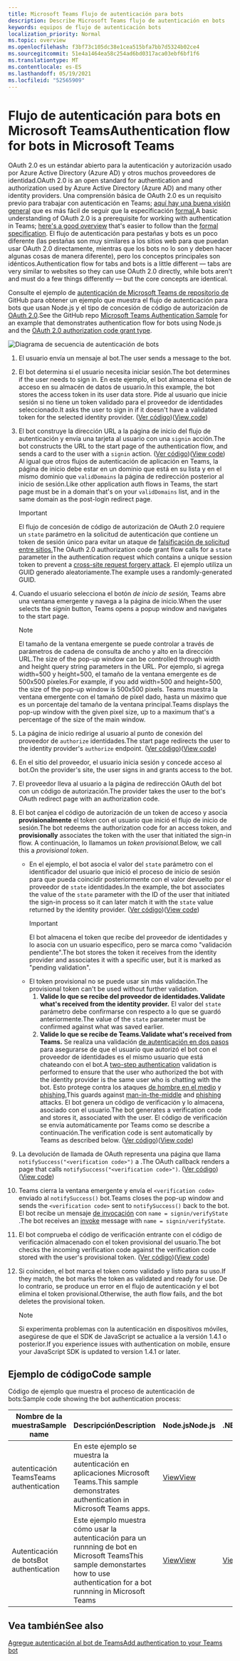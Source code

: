 ```yaml
---
title: Microsoft Teams Flujo de autenticación para bots
description: Describe Microsoft Teams flujo de autenticación en bots
keywords: equipos de flujo de autenticación bots
localization_priority: Normal
ms.topic: overview
ms.openlocfilehash: f3bf73c105dc38e1cea515bfa7bb7d5324b02ce4
ms.sourcegitcommit: 51e4a1464ea58c254ad6bd0317aca03ebf6bf1f6
ms.translationtype: MT
ms.contentlocale: es-ES
ms.lasthandoff: 05/19/2021
ms.locfileid: "52565909"
---
```

# <a name="authentication-flow-for-bots-in-microsoft-teams"></a><span data-ttu-id="8e23a-104">Flujo de autenticación para bots en Microsoft Teams</span><span class="sxs-lookup"><span data-stu-id="8e23a-104">Authentication flow for bots in Microsoft Teams</span></span>

<span data-ttu-id="8e23a-105">OAuth 2.0 es un estándar abierto para la autenticación y autorización usado por Azure Active Directory (Azure AD) y otros muchos proveedores de identidad.</span><span class="sxs-lookup"><span data-stu-id="8e23a-105">OAuth 2.0 is an open standard for authentication and authorization used by Azure Active Directory (Azure AD) and many other identity providers.</span></span> <span data-ttu-id="8e23a-106">Una comprensión básica de OAuth 2.0 es un requisito previo para trabajar con autenticación en Teams; [aquí hay una buena visión general](https://aaronparecki.com/oauth-2-simplified/) que es más fácil de seguir que la especificación [formal.](https://oauth.net/2/)</span><span class="sxs-lookup"><span data-stu-id="8e23a-106">A basic understanding of OAuth 2.0 is a prerequisite for working with authentication in Teams; [here's a good overview](https://aaronparecki.com/oauth-2-simplified/) that's easier to follow than the [formal specification](https://oauth.net/2/).</span></span> <span data-ttu-id="8e23a-107">El flujo de autenticación para pestañas y bots es un poco diferente (las pestañas son muy similares a los sitios web para que puedan usar OAuth 2.0 directamente, mientras que los bots no lo son y deben hacer algunas cosas de manera diferente), pero los conceptos principales son idénticos.</span><span class="sxs-lookup"><span data-stu-id="8e23a-107">Authentication flow for tabs and bots is a little different — tabs are very similar to websites so they can use OAuth 2.0 directly, while bots aren't and must do a few things differently — but the core concepts are identical.</span></span>

<span data-ttu-id="8e23a-108">Consulte el ejemplo de [autenticación de Microsoft Teams de repositorio de](https://github.com/OfficeDev/Microsoft-Teams-Samples/tree/main/samples/app-auth/nodejs) GitHub para obtener un ejemplo que muestra el flujo de autenticación para bots que usan Node.js y el tipo de concesión de código de autorización de [OAuth 2.0](https://oauth.net/2/grant-types/authorization-code/).</span><span class="sxs-lookup"><span data-stu-id="8e23a-108">See the GitHub repo [Microsoft Teams Authentication Sample](https://github.com/OfficeDev/Microsoft-Teams-Samples/tree/main/samples/app-auth/nodejs) for an example that demonstrates authentication flow for bots using Node.js and the [OAuth 2.0 authorization code grant type](https://oauth.net/2/grant-types/authorization-code/).</span></span>

![Diagrama de secuencia de autenticación de bots](../../../assets/images/authentication/bot_auth_sequence_diagram.png)

1. <span data-ttu-id="8e23a-110">El usuario envía un mensaje al bot.</span><span class="sxs-lookup"><span data-stu-id="8e23a-110">The user sends a message to the bot.</span></span>
2. <span data-ttu-id="8e23a-111">El bot determina si el usuario necesita iniciar sesión.</span><span class="sxs-lookup"><span data-stu-id="8e23a-111">The bot determines if the user needs to sign in.</span></span>
   <span data-ttu-id="8e23a-112">En este ejemplo, el bot almacena el token de acceso en su almacén de datos de usuario.</span><span class="sxs-lookup"><span data-stu-id="8e23a-112">In this example, the bot stores the access token in its user data store.</span></span> <span data-ttu-id="8e23a-113">Pide al usuario que inicie sesión si no tiene un token validado para el proveedor de identidades seleccionado.</span><span class="sxs-lookup"><span data-stu-id="8e23a-113">It asks the user to sign in if it doesn't have a validated token for the selected identity provider.</span></span> <span data-ttu-id="8e23a-114">([Ver código](https://github.com/OfficeDev/microsoft-teams-sample-auth-node/blob/469952a26d618dbf884a3be53c7d921cc580b1e2/src/utils/AuthenticationUtils.ts#L58-L76))</span><span class="sxs-lookup"><span data-stu-id="8e23a-114">([View code](https://github.com/OfficeDev/microsoft-teams-sample-auth-node/blob/469952a26d618dbf884a3be53c7d921cc580b1e2/src/utils/AuthenticationUtils.ts#L58-L76))</span></span>
3. <span data-ttu-id="8e23a-115">El bot construye la dirección URL a la página de inicio del flujo de autenticación y envía una tarjeta al usuario con una `signin` acción.</span><span class="sxs-lookup"><span data-stu-id="8e23a-115">The bot constructs the URL to the start page of the authentication flow, and sends a card to the user with a `signin` action.</span></span> <span data-ttu-id="8e23a-116">([Ver código](https://github.com/OfficeDev/microsoft-teams-sample-auth-node/blob/469952a26d618dbf884a3be53c7d921cc580b1e2/src/dialogs/BaseIdentityDialog.ts#L160-L190))</span><span class="sxs-lookup"><span data-stu-id="8e23a-116">([View code](https://github.com/OfficeDev/microsoft-teams-sample-auth-node/blob/469952a26d618dbf884a3be53c7d921cc580b1e2/src/dialogs/BaseIdentityDialog.ts#L160-L190))</span></span></br>
    <span data-ttu-id="8e23a-117">Al igual que otros flujos de autenticación de aplicación en Teams, la página de inicio debe estar en un dominio que está en su lista y en el mismo dominio que `validDomains` la página de redirección posterior al inicio de sesión.</span><span class="sxs-lookup"><span data-stu-id="8e23a-117">Like other application auth flows in Teams, the start page must be in a domain that's on your `validDomains` list, and in the same domain as the post-login redirect page.</span></span>
    > [!IMPORTANT] 
    > <span data-ttu-id="8e23a-118">El flujo de concesión de código de autorización de OAuth 2.0 requiere un `state` parámetro en la solicitud de autenticación que contiene un token de sesión único para evitar un ataque de [falsificación de solicitud entre sitios.](https://en.wikipedia.org/wiki/Cross-site_request_forgery)</span><span class="sxs-lookup"><span data-stu-id="8e23a-118">The OAuth 2.0 authorization code grant flow calls for a `state` parameter in the authentication request which contains a unique session token to prevent a [cross-site request forgery attack](https://en.wikipedia.org/wiki/Cross-site_request_forgery).</span></span> <span data-ttu-id="8e23a-119">El ejemplo utiliza un GUID generado aleatoriamente.</span><span class="sxs-lookup"><span data-stu-id="8e23a-119">The example uses a randomly-generated GUID.</span></span>
4. <span data-ttu-id="8e23a-120">Cuando el usuario selecciona el botón *de inicio de sesión,* Teams abre una ventana emergente y navega a la página de inicio.</span><span class="sxs-lookup"><span data-stu-id="8e23a-120">When the user selects the *signin* button, Teams opens a popup window and navigates to the start page.</span></span>
   > [!NOTE]
   > <span data-ttu-id="8e23a-121">El tamaño de la ventana emergente se puede controlar a través de parámetros de cadena de consulta de ancho y alto en la dirección URL.</span><span class="sxs-lookup"><span data-stu-id="8e23a-121">The size of the pop-up window can be controlled through width and height query string parameters in the URL.</span></span> <span data-ttu-id="8e23a-122">Por ejemplo, si agrega width=500 y height=500, el tamaño de la ventana emergente es de 500x500 píxeles.</span><span class="sxs-lookup"><span data-stu-id="8e23a-122">For example, if you add width=500 and height=500, the size of the pop-up window is 500x500 pixels.</span></span> <span data-ttu-id="8e23a-123">Teams muestra la ventana emergente con el tamaño de píxel dado, hasta un máximo que es un porcentaje del tamaño de la ventana principal.</span><span class="sxs-lookup"><span data-stu-id="8e23a-123">Teams displays the pop-up window with the given pixel size, up to a maximum that's a percentage of the size of the main window.</span></span>

5. <span data-ttu-id="8e23a-124">La página de inicio redirige al usuario al punto de conexión del proveedor de `authorize` identidades.</span><span class="sxs-lookup"><span data-stu-id="8e23a-124">The start page redirects the user to the identity provider's `authorize` endpoint.</span></span> <span data-ttu-id="8e23a-125">([Ver código](https://github.com/OfficeDev/microsoft-teams-sample-auth-node/blob/469952a26d618dbf884a3be53c7d921cc580b1e2/public/html/auth-start.html#L51-L56))</span><span class="sxs-lookup"><span data-stu-id="8e23a-125">([View code](https://github.com/OfficeDev/microsoft-teams-sample-auth-node/blob/469952a26d618dbf884a3be53c7d921cc580b1e2/public/html/auth-start.html#L51-L56))</span></span>
6. <span data-ttu-id="8e23a-126">En el sitio del proveedor, el usuario inicia sesión y concede acceso al bot.</span><span class="sxs-lookup"><span data-stu-id="8e23a-126">On the provider's site, the user signs in and grants access to the bot.</span></span>
7. <span data-ttu-id="8e23a-127">El proveedor lleva al usuario a la página de redirección OAuth del bot con un código de autorización.</span><span class="sxs-lookup"><span data-stu-id="8e23a-127">The provider takes the user to the bot's OAuth redirect page with an authorization code.</span></span>
8. <span data-ttu-id="8e23a-128">El bot canjea el código de autorización de un token de acceso y asocia **provisionalmente** el token con el usuario que inició el flujo de inicio de sesión.</span><span class="sxs-lookup"><span data-stu-id="8e23a-128">The bot redeems the authorization code for an access token, and **provisionally** associates the token with the user that initiated the sign-in flow.</span></span> <span data-ttu-id="8e23a-129">A continuación, lo llamamos un *token provisional.*</span><span class="sxs-lookup"><span data-stu-id="8e23a-129">Below, we call this a *provisional token*.</span></span>
    * <span data-ttu-id="8e23a-130">En el ejemplo, el bot asocia el valor del `state` parámetro con el identificador del usuario que inició el proceso de inicio de sesión para que pueda coincidir posteriormente con el valor devuelto por el proveedor de `state` identidades.</span><span class="sxs-lookup"><span data-stu-id="8e23a-130">In the example, the bot associates the value of the `state` parameter with the ID of the user that initiated the sign-in process so it can later match it with the `state` value returned by the identity provider.</span></span> <span data-ttu-id="8e23a-131">([Ver código](https://github.com/OfficeDev/microsoft-teams-sample-auth-node/blob/469952a26d618dbf884a3be53c7d921cc580b1e2/src/AuthBot.ts#L70-L99))</span><span class="sxs-lookup"><span data-stu-id="8e23a-131">([View code](https://github.com/OfficeDev/microsoft-teams-sample-auth-node/blob/469952a26d618dbf884a3be53c7d921cc580b1e2/src/AuthBot.ts#L70-L99))</span></span>
      > [!IMPORTANT] 
      > <span data-ttu-id="8e23a-132">El bot almacena el token que recibe del proveedor de identidades y lo asocia con un usuario específico, pero se marca como "validación pendiente".</span><span class="sxs-lookup"><span data-stu-id="8e23a-132">The bot stores the token it receives from the identity provider and associates it with a specific user, but it is marked as "pending validation".</span></span> 
    * <span data-ttu-id="8e23a-133">El token provisional no se puede usar sin más validación.</span><span class="sxs-lookup"><span data-stu-id="8e23a-133">The provisional token can't be used without further validation.</span></span>
      1. <span data-ttu-id="8e23a-134">**Valide lo que se recibe del proveedor de identidades.**</span><span class="sxs-lookup"><span data-stu-id="8e23a-134">**Validate what's received from the identity provider.**</span></span> <span data-ttu-id="8e23a-135">El valor del `state` parámetro debe confirmarse con respecto a lo que se guardó anteriormente.</span><span class="sxs-lookup"><span data-stu-id="8e23a-135">The value of the `state` parameter must be confirmed against what was saved earlier.</span></span> 
      1. <span data-ttu-id="8e23a-136">**Valide lo que se recibe de Teams.**</span><span class="sxs-lookup"><span data-stu-id="8e23a-136">**Validate what's received from Teams.**</span></span> <span data-ttu-id="8e23a-137">Se realiza una validación [de autenticación en dos pasos](https://en.wikipedia.org/wiki/Man-in-the-middle_attack) para asegurarse de que el usuario que autorizó el bot con el proveedor de identidades es el mismo usuario que está chateando con el bot.</span><span class="sxs-lookup"><span data-stu-id="8e23a-137">A [two-step authentication](https://en.wikipedia.org/wiki/Man-in-the-middle_attack) validation is performed to ensure that the user who authorized the bot with the identity provider is the same user who is chatting with the bot.</span></span> <span data-ttu-id="8e23a-138">Esto protege contra los ataques [de hombre en el medio](https://en.wikipedia.org/wiki/Man-in-the-middle_attack) y [phishing.](https://en.wikipedia.org/wiki/Phishing)</span><span class="sxs-lookup"><span data-stu-id="8e23a-138">This guards against [man-in-the-middle](https://en.wikipedia.org/wiki/Man-in-the-middle_attack) and [phishing](https://en.wikipedia.org/wiki/Phishing) attacks.</span></span> <span data-ttu-id="8e23a-139">El bot genera un código de verificación y lo almacena, asociado con el usuario.</span><span class="sxs-lookup"><span data-stu-id="8e23a-139">The bot generates a verification code and stores it, associated with the user.</span></span> <span data-ttu-id="8e23a-140">El código de verificación se envía automáticamente por Teams como se describe a continuación.</span><span class="sxs-lookup"><span data-stu-id="8e23a-140">The verification code is sent automatically by Teams as described below.</span></span> <span data-ttu-id="8e23a-141">([Ver código](https://github.com/OfficeDev/microsoft-teams-sample-auth-node/blob/469952a26d618dbf884a3be53c7d921cc580b1e2/src/AuthBot.ts#L100-L113))</span><span class="sxs-lookup"><span data-stu-id="8e23a-141">([View code](https://github.com/OfficeDev/microsoft-teams-sample-auth-node/blob/469952a26d618dbf884a3be53c7d921cc580b1e2/src/AuthBot.ts#L100-L113))</span></span>
9. <span data-ttu-id="8e23a-142">La devolución de llamada de OAuth representa una página que llama `notifySuccess("<verification code>")` a .</span><span class="sxs-lookup"><span data-stu-id="8e23a-142">The OAuth callback renders a page that calls `notifySuccess("<verification code>")`.</span></span> <span data-ttu-id="8e23a-143">([Ver código](https://github.com/OfficeDev/microsoft-teams-sample-auth-node/blob/master/src/views/oauth-callback-success.hbs))</span><span class="sxs-lookup"><span data-stu-id="8e23a-143">([View code](https://github.com/OfficeDev/microsoft-teams-sample-auth-node/blob/master/src/views/oauth-callback-success.hbs))</span></span>
10. <span data-ttu-id="8e23a-144">Teams cierra la ventana emergente y envía el `<verification code>` enviado al `notifySuccess()` bot.</span><span class="sxs-lookup"><span data-stu-id="8e23a-144">Teams closes the pop-up window and sends the `<verification code>` sent to `notifySuccess()` back to the bot.</span></span> <span data-ttu-id="8e23a-145">El bot recibe un mensaje [de invocación](/bot-framework/dotnet/bot-builder-dotnet-activities#invoke) con `name = signin/verifyState` .</span><span class="sxs-lookup"><span data-stu-id="8e23a-145">The bot receives an [invoke](/bot-framework/dotnet/bot-builder-dotnet-activities#invoke) message with `name = signin/verifyState`.</span></span>
11. <span data-ttu-id="8e23a-146">El bot comprueba el código de verificación entrante con el código de verificación almacenado con el token provisional del usuario.</span><span class="sxs-lookup"><span data-stu-id="8e23a-146">The bot checks the incoming verification code against the verification code stored with the user's provisional token.</span></span> <span data-ttu-id="8e23a-147">([Ver código](https://github.com/OfficeDev/microsoft-teams-sample-auth-node/blob/469952a26d618dbf884a3be53c7d921cc580b1e2/src/dialogs/BaseIdentityDialog.ts#L127-L140))</span><span class="sxs-lookup"><span data-stu-id="8e23a-147">([View code](https://github.com/OfficeDev/microsoft-teams-sample-auth-node/blob/469952a26d618dbf884a3be53c7d921cc580b1e2/src/dialogs/BaseIdentityDialog.ts#L127-L140))</span></span>
12. <span data-ttu-id="8e23a-148">Si coinciden, el bot marca el token como validado y listo para su uso.</span><span class="sxs-lookup"><span data-stu-id="8e23a-148">If they match, the bot marks the token as validated and ready for use.</span></span> <span data-ttu-id="8e23a-149">De lo contrario, se produce un error en el flujo de autenticación y el bot elimina el token provisional.</span><span class="sxs-lookup"><span data-stu-id="8e23a-149">Otherwise, the auth flow fails, and the bot deletes the provisional token.</span></span>

    > [!NOTE]
    > <span data-ttu-id="8e23a-150">Si experimenta problemas con la autenticación en dispositivos móviles, asegúrese de que el SDK de JavaScript se actualice a la versión 1.4.1 o posterior.</span><span class="sxs-lookup"><span data-stu-id="8e23a-150">If you experience issues with authentication on mobile, ensure your JavaScript SDK is updated to version 1.4.1 or later.</span></span>

## <a name="code-sample"></a><span data-ttu-id="8e23a-151">Ejemplo de código</span><span class="sxs-lookup"><span data-stu-id="8e23a-151">Code sample</span></span>

<span data-ttu-id="8e23a-152">Código de ejemplo que muestra el proceso de autenticación de bots:</span><span class="sxs-lookup"><span data-stu-id="8e23a-152">Sample code showing the bot authentication process:</span></span>

| <span data-ttu-id="8e23a-153">**Nombre de la muestra**</span><span class="sxs-lookup"><span data-stu-id="8e23a-153">**Sample name**</span></span> | <span data-ttu-id="8e23a-154">**Descripción**</span><span class="sxs-lookup"><span data-stu-id="8e23a-154">**Description**</span></span> | <span data-ttu-id="8e23a-155">**Node.js**</span><span class="sxs-lookup"><span data-stu-id="8e23a-155">**Node.js**</span></span> | <span data-ttu-id="8e23a-156">**.NET**</span><span class="sxs-lookup"><span data-stu-id="8e23a-156">**.NET**</span></span> | <span data-ttu-id="8e23a-157">**Python**</span><span class="sxs-lookup"><span data-stu-id="8e23a-157">**Python**</span></span> |
|-----------------|----------------|--------------|----------|-----------|
| <span data-ttu-id="8e23a-158">autenticación Teams</span><span class="sxs-lookup"><span data-stu-id="8e23a-158">Teams authentication</span></span> | <span data-ttu-id="8e23a-159">En este ejemplo se muestra la autenticación en aplicaciones Microsoft Teams.</span><span class="sxs-lookup"><span data-stu-id="8e23a-159">This sample demonstrates authentication in Microsoft Teams apps.</span></span> | [<span data-ttu-id="8e23a-160">View</span><span class="sxs-lookup"><span data-stu-id="8e23a-160">View</span></span>](https://github.com/OfficeDev/microsoft-teams-sample-auth-node) | | |
| <span data-ttu-id="8e23a-161">Autenticación de bots</span><span class="sxs-lookup"><span data-stu-id="8e23a-161">Bot authentication</span></span> | <span data-ttu-id="8e23a-162">Este ejemplo muestra cómo usar la autenticación para un runnning de bot en Microsoft Teams</span><span class="sxs-lookup"><span data-stu-id="8e23a-162">This sample demonstartes how to use authentication for a bot runnning in Microsoft Teams</span></span> | [<span data-ttu-id="8e23a-163">View</span><span class="sxs-lookup"><span data-stu-id="8e23a-163">View</span></span>](https://github.com/microsoft/BotBuilder-Samples/tree/main/samples/javascript_nodejs/46.teams-auth) | [<span data-ttu-id="8e23a-164">View</span><span class="sxs-lookup"><span data-stu-id="8e23a-164">View</span></span>](https://github.com/microsoft/BotBuilder-Samples/tree/main/samples/csharp_dotnetcore/46.teams-auth) | [<span data-ttu-id="8e23a-165">View</span><span class="sxs-lookup"><span data-stu-id="8e23a-165">View</span></span>](https://github.com/microsoft/BotBuilder-Samples/tree/main/samples/python/46.teams-auth)

## <a name="see-also"></a><span data-ttu-id="8e23a-166">Vea también</span><span class="sxs-lookup"><span data-stu-id="8e23a-166">See also</span></span>

[<span data-ttu-id="8e23a-167">Agregue autenticación al bot de Teams</span><span class="sxs-lookup"><span data-stu-id="8e23a-167">Add authentication to your Teams bot</span></span>](add-authentication.md)
